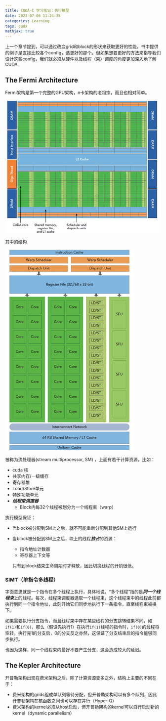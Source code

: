 ```yaml
---
title: CUDA-C 学习笔记：执行模型
date: 2023-07-06 11:24:35
categories: Learning
tags: cuda
mathjax: true 
---
```


上一个章节提到，可以通过改变grid和block的形状来获取更好的性能，书中提供的例子是直接比较各个config，选更好的那个。但如果想要更好的方法来指导我们设计这些config，我们就必须从硬件以及线程（束）调度的角度更加深入地了解CUDA. 

## The Fermi Architecture

Fermi架构是第一个完整的GPU架构，n卡架构的老祖宗，而且也相对简单。

<img src="https://raw.githubusercontent.com/diriLin/blog_img/main/20230706114807.png"  />

其中的结构

<img src="https://raw.githubusercontent.com/diriLin/blog_img/main/20230706115113.png" style="zoom:67%;" />

被称为流处理器(stream multiprocessor, SM) ，上面有若干计算资源，比如：

+ cuda 核
+ 共享内存/一级缓存
+ 寄存器堆
+ Load/Store单元
+ 特殊功能单元
+ ***线程束调度器***
  + Block内每32个线程被划分为一个线程束（warp）

执行模型保证：

+ 当block被分配到SM上之后，就不可能重新分配到其他SM上运行

+ 当block被分配到SM上之后，块上的线程***独占***的资源：

  + 指令地址计数器
  + 寄存器上下文等

  只有到block结束生命周期时才释放，因此切换线程的开销很低。

### SIMT（单指令多线程）

字面意思就是一个指令在多个线程上执行，具体地说，“多个线程”指的是***同一个线程束***上的线程。每次，线程束调度器选取一个线程束，这个线程束中的线程此前都执行到同一个指令地址，此刻开始它们同步地执行下一条指令，直至线程束被换下。

如果需要执行分支指令，而且线程束中存在某些线程的分支跳转结果不同，如`if(1)`和`if(0)`，那么（假设先执行1）在执行`if(1)`线程的指令时，`if(0)`的线程将空转，执行完1的分支后，0的分支反之亦然，这保证了分支结束后的指令能够同步执行。

也因为这样，同一个线程束内最好不要产生分支，这会造成较大的延迟。

## The Kepler Architecture

开普勒架构出现在费米架构之后。除了计算资源变多之外，结构上主要的不同在于：

+ 费米架构的grids组成单队列等待分配，但开普勒架构可以有多个队列，因此开普勒架构在核函数之间也可以存在并行（Hyper-Q）
+ 费米架构的kernel必须从host启动，但开普勒架构的kernel可以自行启动新的kernel（dynamic parallelism）
